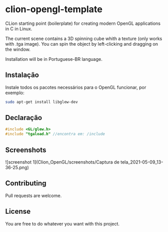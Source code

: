 # clion-opengl-template

CLion starting point (boilerplate) for creating modern OpenGL applications in C in Linux.

The current scene contains a 3D spinning cube whith a texture (only works with .tga image). You can spin the object by left-clicking and dragging on the window.

Installation will be in Portuguese-BR language.

## Instalação

Instale todos os pacotes necessários para o OpenGL funcionar, por exemplo:

```bash
sudo apt-get install libglew-dev
```

## Declaração 

```c
#include <GL/glew.h>
#include "tgaload.h" //encontra em: /include

```
## Screenshots
![screenshot 1](Clion_OpenGL/screenshots/Captura de tela_2021-05-09_13-36-25.png)


## Contributing
Pull requests are welcome.


## License
You are free to do whatever you want with this project.
